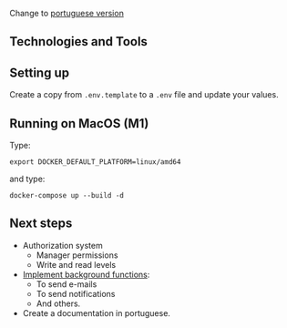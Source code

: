 Change to [portuguese version](./documentation/readme_pt.md)

## Technologies and Tools

## Setting up
Create a copy from `.env.template` to a `.env` file and update your values.

## Running on MacOS (M1)

Type:

  `export DOCKER_DEFAULT_PLATFORM=linux/amd64`

and type:

  `docker-compose up --build -d`

## Next steps

* Authorization system
  * Manager permissions
  * Write and read levels
* [Implement background functions](https://fastapi.tiangolo.com/tutorial/background-tasks/):
  * To send e-mails
  * To send notifications
  * And others.
* Create a documentation in portuguese.

